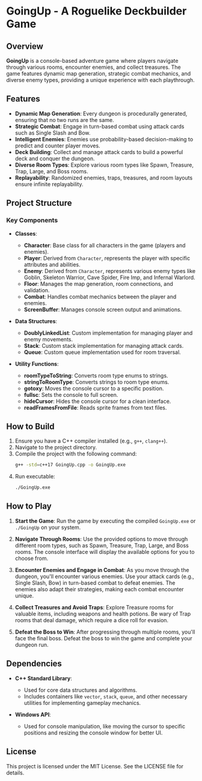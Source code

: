 # GoingUp - A Roguelike Deckbuilder Game

## Overview
**GoingUp** is a console-based adventure game where players navigate through various rooms, encounter enemies, and collect treasures. The game features dynamic map generation, strategic combat mechanics, and diverse enemy types, providing a unique experience with each playthrough.

## Features
- **Dynamic Map Generation**: Every dungeon is procedurally generated, ensuring that no two runs are the same.
- **Strategic Combat**: Engage in turn-based combat using attack cards such as Single Slash and Bow.
- **Intelligent Enemies**: Enemies use probability-based decision-making to predict and counter player moves.
- **Deck Building**: Collect and manage attack cards to build a powerful deck and conquer the dungeon.
- **Diverse Room Types**: Explore various room types like Spawn, Treasure, Trap, Large, and Boss rooms.
- **Replayability**: Randomized enemies, traps, treasures, and room layouts ensure infinite replayability.

## Project Structure
### Key Components
- **Classes**:
  - **Character**: Base class for all characters in the game (players and enemies).
  - **Player**: Derived from `Character`, represents the player with specific attributes and abilities.
  - **Enemy**: Derived from `Character`, represents various enemy types like Goblin, Skeleton Warrior, Cave Spider, Fire Imp, and Infernal Warlord.
  - **Floor**: Manages the map generation, room connections, and validation.
  - **Combat**: Handles combat mechanics between the player and enemies.
  - **ScreenBuffer**: Manages console screen output and animations.

- **Data Structures**:
  - **DoublyLinkedList**: Custom implementation for managing player and enemy movements.
  - **Stack**: Custom stack implementation for managing attack cards.
  - **Queue**: Custom queue implementation used for room traversal.

- **Utility Functions**:
  - **roomTypeToString**: Converts room type enums to strings.
  - **stringToRoomType**: Converts strings to room type enums.
  - **gotoxy**: Moves the console cursor to a specific position.
  - **fullsc**: Sets the console to full screen.
  - **hideCursor**: Hides the console cursor for a clean interface.
  - **readFramesFromFile**: Reads sprite frames from text files.

## How to Build
1. Ensure you have a C++ compiler installed (e.g., `g++`, `clang++`).
2. Navigate to the project directory.
3. Compile the project with the following command:
   ```bash
   g++ -std=c++17 GoingUp.cpp -o GoingUp.exe
4. Run executable: 
   ```bash
   ./GoingUp.exe
## How to Play
1. **Start the Game**: 
   Run the game by executing the compiled `GoingUp.exe` or `./GoingUp` on your system.

2. **Navigate Through Rooms**: 
   Use the provided options to move through different room types, such as Spawn, Treasure, Trap, Large, and Boss rooms. The console interface will display the available options for you to choose from.

3. **Encounter Enemies and Engage in Combat**: 
   As you move through the dungeon, you'll encounter various enemies. Use your attack cards (e.g., Single Slash, Bow) in turn-based combat to defeat enemies. The enemies also adapt their strategies, making each combat encounter unique.

4. **Collect Treasures and Avoid Traps**: 
   Explore Treasure rooms for valuable items, including weapons and health potions. Be wary of Trap rooms that deal damage, which require a dice roll for evasion.

5. **Defeat the Boss to Win**: 
   After progressing through multiple rooms, you'll face the final boss. Defeat the boss to win the game and complete your dungeon run.

## Dependencies
- **C++ Standard Library**: 
   - Used for core data structures and algorithms.
   - Includes containers like `vector`, `stack`, `queue`, and other necessary utilities for implementing gameplay mechanics.
  
- **Windows API**: 
   - Used for console manipulation, like moving the cursor to specific positions and resizing the console window for better UI.

## License
This project is licensed under the MIT License. See the LICENSE file for details.
